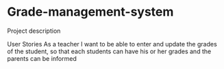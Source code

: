 # Grade-management-system

Project description



User Stories
As a teacher I want to be able to enter and update the grades of the student, so that each students can have his or her grades and the parents can be informed
